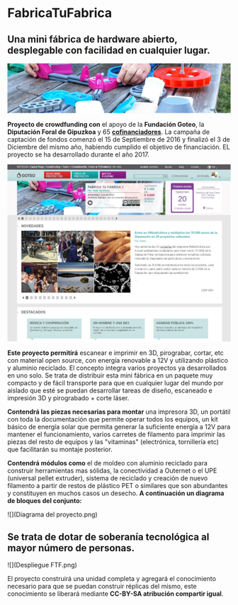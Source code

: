 # FabricaTuFabrica
## Una mini fábrica de hardware abierto, desplegable con facilidad en cualquier lugar.

![](Banner_FTF.png)


**Proyecto de crowdfunding con** el apoyo de la **Fundación Goteo**, la **Diputación Foral de Gipuzkoa** y 65 [**cofinanciadores**](confinanciadores.md). La campaña de captación de fondos comenzó el 15 de Septiembre de 2016 y finalizó el 3 de Diciembre del mismo año, habiendo cumplido el objetivo de financiación. EL proyecto se ha desarrollado durante el año 2017.

![](Portada_goteo_con_FTF.png)

**Este proyecto permitirá** escanear e imprimir en 3D, pirograbar, cortar, etc con material open source, con energía renovable a 12V y utilizando plástico y aluminio reciclado. El concepto integra varios proyectos ya desarrollados en uno solo. Se trata de distribuir esta mini fábrica en un paquete muy compacto y de fácil transporte para que en cualquier lugar del mundo por aislado que esté se puedan desarrollar tareas de diseño, escaneado e impresión 3D y pirograbado + corte láser. 

**Contendrá las piezas necesarias para montar** una impresora 3D, un portátil con toda la documentación que permite operar todos los equipos, un kit básico de energía solar que permita generar la suficiente energía a 12V para mantener el funcionamiento, varios carretes de filamento para imprimir las piezas del resto de equipos y las "vitaminas" (electrónica, tornillería etc) que facilitarán su montaje posterior. 

**Contendrá módulos como** el de moldeo con aluminio reciclado para construir herramientas mas sólidas, la conectividad a Outernet o el UPE (universal pellet extruder), sistema de reciclado y creación de nuevo filamento a partir de restos de plástico PET o similares que son abundantes y constituyen en muchos casos un desecho.  **A continuación un diagrama de bloques del conjunto:**

![](Diagrama del proyecto.png)

## Se trata de dotar de soberanía tecnológica al mayor número de personas.

![](Despliegue FTF.png)

El proyecto construirá una unidad completa y agregará el conocimiento necesario para que se puedan construir réplicas del mismo, este conocimiento se liberará mediante **CC-BY-SA atribución compartir igual**. 



